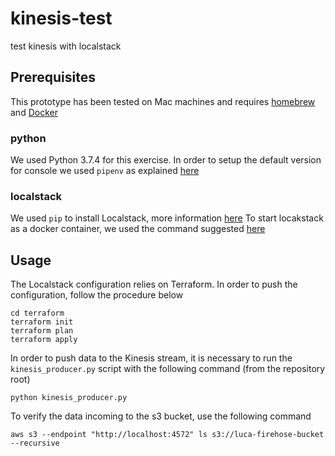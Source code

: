 # kinesis-test
test kinesis with localstack

## Prerequisites

This prototype has been tested on Mac machines and requires [homebrew](https://brew.sh/) and [Docker](https://docs.docker.com/docker-for-mac/install/)

### python

We used Python 3.7.4 for this exercise. In order to setup the default version for console we used `pipenv` as explained [here](https://opensource.com/article/19/5/python-3-default-mac)

### localstack

We used `pip` to install Localstack, more information [here](https://github.com/localstack/localstack#installing)
To start locakstack as a docker container, we used the command suggested [here](https://github.com/localstack/localstack#running-in-docker)

## Usage

The Localstack configuration relies on Terraform. In order to push the configuration, follow the procedure below
```
cd terraform
terraform init
terraform plan
terraform apply
```

In order to push data to the Kinesis stream, it is necessary to run the `kinesis_producer.py` script with the following command (from the repository root)
```
python kinesis_producer.py
```

To verify the data incoming to the s3 bucket, use the following command
```
aws s3 --endpoint "http://localhost:4572" ls s3://luca-firehose-bucket --recursive
```
